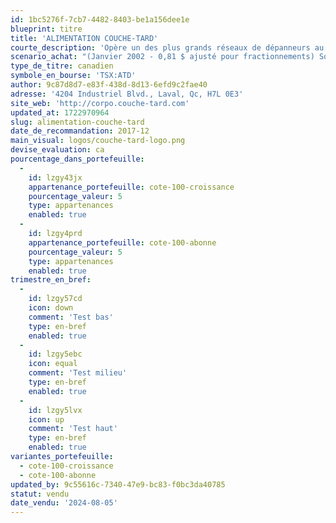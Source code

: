 ```yaml
---
id: 1bc5276f-7cb7-4482-8403-be1a156dee1e
blueprint: titre
title: 'ALIMENTATION COUCHE-TARD'
courte_description: 'Opère un des plus grands réseaux de dépanneurs au monde'
scenario_achat: "(Janvier 2002 - 0,81 $ ajusté pour fractionnements) Société de qualité dans un secteur fragmenté. A su démontrer sa capacité de faire des acquisitions judicieuses et de les intégrer efficacement. Barrières = économies d'échelle et expertise d'exploitation. La direction détient beaucoup d'actions et a fait ses preuves. A la capacité de dégager des flux de trésorerie libres importantes. Domaine peu sujet aux changements. Mérite probablement une évaluation similaire à celle du marché dans son ensemble."
type_de_titre: canadien
symbole_en_bourse: 'TSX:ATD'
author: 9c87d8d7-e83f-438d-8d13-6efd9c2fae40
adresse: '4204 Industriel Blvd., Laval, Qc, H7L 0E3'
site_web: 'http://corpo.couche-tard.com'
updated_at: 1722970964
slug: alimentation-couche-tard
date_de_recommandation: 2017-12
main_visual: logos/couche-tard-logo.png
devise_evaluation: ca
pourcentage_dans_portefeuille:
  -
    id: lzgy43jx
    appartenance_portefeuille: cote-100-croissance
    pourcentage_valeur: 5
    type: appartenances
    enabled: true
  -
    id: lzgy4prd
    appartenance_portefeuille: cote-100-abonne
    pourcentage_valeur: 5
    type: appartenances
    enabled: true
trimestre_en_bref:
  -
    id: lzgy57cd
    icon: down
    comment: 'Test bas'
    type: en-bref
    enabled: true
  -
    id: lzgy5ebc
    icon: equal
    comment: 'Test milieu'
    type: en-bref
    enabled: true
  -
    id: lzgy5lvx
    icon: up
    comment: 'Test haut'
    type: en-bref
    enabled: true
variantes_portefeuille:
  - cote-100-croissance
  - cote-100-abonne
updated_by: 9c55616c-7340-47e9-bc83-f0bc3da40785
statut: vendu
date_vendu: '2024-08-05'
---
```


